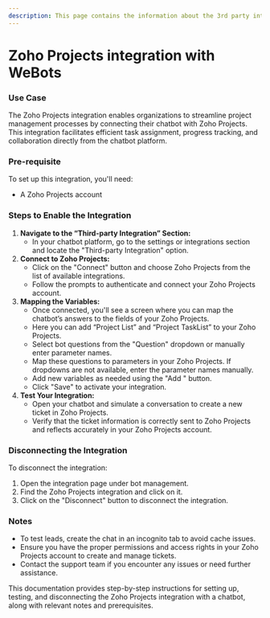 ```yaml
---
description: This page contains the information about the 3rd party integrations.
---
```


# Zoho Projects integration with WeBots

### Use Case

The Zoho Projects integration enables organizations to streamline project management processes by connecting their chatbot with Zoho Projects. This integration facilitates efficient task assignment, progress tracking, and collaboration directly from the chatbot platform.

### Pre-requisite

To set up this integration, you'll need:

* A Zoho Projects account

### Steps to Enable the Integration

1. **Navigate to the “Third-party Integration” Section:**
   * In your chatbot platform, go to the settings or integrations section and locate the "Third-party Integration" option.
2. **Connect to Zoho Projects:**
   * Click on the "Connect" button and choose Zoho Projects from the list of available integrations.
   * Follow the prompts to authenticate and connect your Zoho Projects account.
3. **Mapping the Variables:**
   * Once connected, you'll see a screen where you can map the chatbot’s answers to the fields of your Zoho Projects.
   * Here you can add “Project List” and “Project TaskList” to your Zoho Projects.
   * Select bot questions from the "Question" dropdown or manually enter parameter names.
   * Map these questions to parameters in your Zoho Projects. If dropdowns are not available, enter the parameter names manually.
   * Add new variables as needed using the "Add " button.
   * Click "Save" to activate your integration.
4. **Test Your Integration:**
   * Open your chatbot and simulate a conversation to create a new ticket in Zoho Projects.
   * Verify that the ticket information is correctly sent to Zoho Projects and reflects accurately in your Zoho Projects account.

### Disconnecting the Integration

To disconnect the integration:

1. Open the integration page under bot management.
2. Find the Zoho Projects integration and click on it.
3. Click on the "Disconnect" button to disconnect the integration.

### Notes

* To test leads, create the chat in an incognito tab to avoid cache issues.
* Ensure you have the proper permissions and access rights in your Zoho Projects account to create and manage tickets.
* Contact the support team if you encounter any issues or need further assistance.

This documentation provides step-by-step instructions for setting up, testing, and disconnecting the Zoho Projects integration with a chatbot, along with relevant notes and prerequisites.
